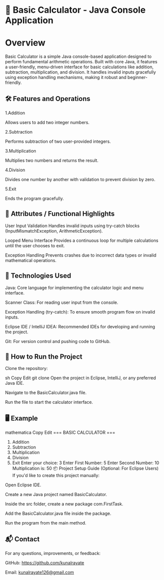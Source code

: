 # 🔢 Basic Calculator - Java Console Application

# Overview
Basic Calculator is a simple Java console-based application designed to perform fundamental arithmetic operations. Built with core Java, it features a user-friendly, menu-driven interface for basic calculations like addition, subtraction, multiplication, and division. It handles invalid inputs gracefully using exception handling mechanisms, making it robust and beginner-friendly.

## 🛠️ Features and Operations
1.Addition

Allows users to add two integer numbers.

2.Subtraction

Performs subtraction of two user-provided integers.

3.Multiplication

Multiplies two numbers and returns the result.

4.Division

Divides one number by another with validation to prevent division by zero.

5.Exit

Ends the program gracefully.

## 🧮 Attributes / Functional Highlights
User Input Validation
Handles invalid inputs using try-catch blocks (InputMismatchException, ArithmeticException).

Looped Menu Interface
Provides a continuous loop for multiple calculations until the user chooses to exit.

Exception Handling
Prevents crashes due to incorrect data types or invalid mathematical operations.

## 🧰 Technologies Used
Java: Core language for implementing the calculator logic and menu interface.

Scanner Class: For reading user input from the console.

Exception Handling (try-catch): To ensure smooth program flow on invalid inputs.

Eclipse IDE / IntelliJ IDEA: Recommended IDEs for developing and running the project.

Git: For version control and pushing code to GitHub.

## 🚀 How to Run the Project
Clone the repository:

sh
Copy
Edit
git clone <repository-url>
Open the project in Eclipse, IntelliJ, or any preferred Java IDE.

Navigate to the BasicCalculator.java file.

Run the file to start the calculator interface.

## 🖥️ Example
mathematica
Copy
Edit
=== BASIC CALCULATOR ===
1. Addition
2. Subtraction
3. Multiplication
4. Division
5. Exit
Enter your choice: 3
Enter First Number: 5
Enter Second Number: 10
Multiplication is: 50
📦 Project Setup Guide (Optional: For Eclipse Users)
If you'd like to create this project manually:

Open Eclipse IDE.

Create a new Java project named BasicCalculator.

Inside the src folder, create a new package com.FirstTask.

Add the BasicCalculator.java file inside the package.

Run the program from the main method.

## 📬 Contact
For any questions, improvements, or feedback:

GitHub: https://github.com/kunalrayate

Email: kunalrayate126@gmail.com

